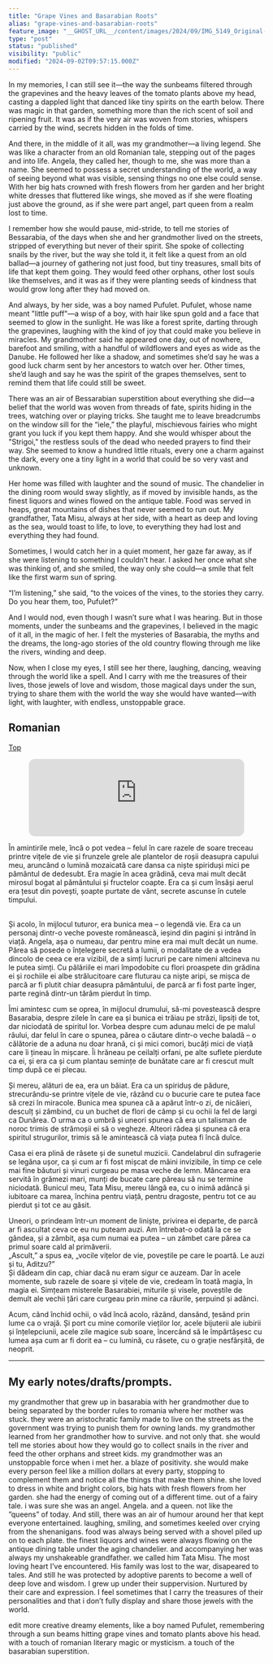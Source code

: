 ```yaml
---
title: "Grape Vines and Basarabian Roots"
alias: "grape-vines-and-basarabian-roots"
feature_image: "__GHOST_URL__/content/images/2024/09/IMG_5149_Original-1-1.jpeg"
type: "post"
status: "published"
visibility: "public"
modified: "2024-09-02T09:57:15.000Z"
---
```


<p>In my memories, I can still see it—the way the sunbeams filtered through the grapevines and the heavy leaves of the tomato plants above my head, casting a dappled light that danced like tiny spirits on the earth below. There was magic in that garden, something more than the rich scent of soil and ripening fruit. It was as if the very air was woven from stories, whispers carried by the wind, secrets hidden in the folds of time.</p><p>And there, in the middle of it all, was my grandmother—a living legend. She was like a character from an old Romanian tale, stepping out of the pages and into life. Angela, they called her, though to me, she was more than a name. She seemed to possess a secret understanding of the world, a way of seeing beyond what was visible, sensing things no one else could sense. With her big hats crowned with fresh flowers from her garden and her bright white dresses that fluttered like wings, she moved as if she were floating just above the ground, as if she were part angel, part queen from a realm lost to time.</p><p>I remember how she would pause, mid-stride, to tell me stories of Bessarabia, of the days when she and her grandmother lived on the streets, stripped of everything but never of their spirit. She spoke of collecting snails by the river, but the way she told it, it felt like a quest from an old ballad—a journey of gathering not just food, but tiny treasures, small bits of life that kept them going. They would feed other orphans, other lost souls like themselves, and it was as if they were planting seeds of kindness that would grow long after they had moved on.</p><p>And always, by her side, was a boy named Pufulet. Pufulet, whose name meant "little puff"—a wisp of a boy, with hair like spun gold and a face that seemed to glow in the sunlight. He was like a forest sprite, darting through the grapevines, laughing with the kind of joy that could make you believe in miracles. My grandmother said he appeared one day, out of nowhere, barefoot and smiling, with a handful of wildflowers and eyes as wide as the Danube. He followed her like a shadow, and sometimes she’d say he was a good luck charm sent by her ancestors to watch over her. Other times, she’d laugh and say he was the spirit of the grapes themselves, sent to remind them that life could still be sweet.</p><p>There was an air of Bessarabian superstition about everything she did—a belief that the world was woven from threads of fate, spirits hiding in the trees, watching over or playing tricks. She taught me to leave breadcrumbs on the window sill for the “iele,” the playful, mischievous fairies who might grant you luck if you kept them happy. And she would whisper about the "Strigoi," the restless souls of the dead who needed prayers to find their way. She seemed to know a hundred little rituals, every one a charm against the dark, every one a tiny light in a world that could be so very vast and unknown.</p><p>Her home was filled with laughter and the sound of music. The chandelier in the dining room would sway slightly, as if moved by invisible hands, as the finest liquors and wines flowed on the antique table. Food was served in heaps, great mountains of dishes that never seemed to run out. My grandfather, Tata Misu, always at her side, with a heart as deep and loving as the sea, would toast to life, to love, to everything they had lost and everything they had found.</p><p>Sometimes, I would catch her in a quiet moment, her gaze far away, as if she were listening to something I couldn’t hear. I asked her once what she was thinking of, and she smiled, the way only she could—a smile that felt like the first warm sun of spring.</p><p>“I’m listening,” she said, “to the voices of the vines, to the stories they carry. Do you hear them, too, Pufulet?”</p><p>And I would nod, even though I wasn’t sure what I was hearing. But in those moments, under the sunbeams and the grapevines, I believed in the magic of it all, in the magic of her. I felt the mysteries of Basarabia, the myths and the dreams, the long-ago stories of the old country flowing through me like the rivers, winding and deep.</p><p>Now, when I close my eyes, I still see her there, laughing, dancing, weaving through the world like a spell. And I carry with me the treasures of their lives, those jewels of love and wisdom, those magical days under the sun, trying to share them with the world the way she would have wanted—with light, with laughter, with endless, unstoppable grace.</p><h2 id="romanian">Romanian</h2>
<!--kg-card-begin: html-->
<a href="#top">Top</a>
<!--kg-card-end: html-->

<figure class="kg-card kg-embed-card"><iframe style="border-radius: 12px" width="100%" height="152" title="Spotify Embed: Pufulet" frameborder="0" allowfullscreen="" allow="autoplay; clipboard-write; encrypted-media; fullscreen; picture-in-picture" loading="lazy" src="https://open.spotify.com/embed/show/4TDaszdD3sNBRclbVUrmOt?utm_source=oembed"></iframe>
</figure><p>În amintirile mele, încă o pot vedea – felul în care razele de soare treceau printre vițele de vie și frunzele grele ale plantelor de roșii deasupra capului meu, aruncând o lumină mozaicată care dansa ca niște spiriduși mici pe pământul de dedesubt. Era magie în acea grădină, ceva mai mult decât mirosul bogat al pământului și fructelor coapte. Era ca și cum însăși aerul era țesut din povești, șoapte purtate de vânt, secrete ascunse în cutele timpului.</p><p><br>Și acolo, în mijlocul tuturor, era bunica mea – o legendă vie. Era ca un personaj dintr-o veche poveste românească, ieșind din pagini și intrând în viață. Angela, așa o numeau, dar pentru mine era mai mult decât un nume. Părea să posede o înțelegere secretă a lumii, o modalitate de a vedea dincolo de ceea ce era vizibil, de a simți lucruri pe care nimeni altcineva nu le putea simți. Cu pălăriile ei mari împodobite cu flori proaspete din grădina ei și rochiile ei albe strălucitoare care fluturau ca niște aripi, se mișca de parcă ar fi plutit chiar deasupra pământului, de parcă ar fi fost parte înger, parte regină dintr-un tărâm pierdut în timp.</p><p>Îmi amintesc cum se oprea, în mijlocul drumului, să-mi povestească despre Basarabia, despre zilele în care ea și bunica ei trăiau pe străzi, lipsiți de tot, dar niciodată de spiritul lor. Vorbea despre cum adunau melci de pe malul râului, dar felul în care o spunea, părea o căutare dintr-o veche baladă – o călătorie de a aduna nu doar hrană, ci și mici comori, bucăți mici de viață care îi țineau în mișcare. Îi hrăneau pe ceilalți orfani, pe alte suflete pierdute ca ei, și era ca și cum plantau semințe de bunătate care ar fi crescut mult timp după ce ei plecau.</p><p>Și mereu, alături de ea, era un băiat. Era ca un spiriduș de pădure, strecurându-se printre vițele de vie, râzând cu o bucurie care te putea face să crezi în miracole. Bunica mea spunea că a apărut într-o zi, de nicăieri, desculț și zâmbind, cu un buchet de flori de câmp și cu ochii la fel de largi ca Dunărea. O urma ca o umbră și uneori spunea că era un talisman de noroc trimis de strămoșii ei să o vegheze. Alteori râdea și spunea că era spiritul strugurilor, trimis să le amintească că viața putea fi încă dulce.</p><p>Casa ei era plină de râsete și de sunetul muzicii. Candelabrul din sufragerie se legăna ușor, ca și cum ar fi fost mișcat de mâini invizibile, în timp ce cele mai fine băuturi și vinuri curgeau pe masa veche de lemn. Mâncarea era servită în grămezi mari, munți de bucate care păreau să nu se termine niciodată. Bunicul meu, Tata Misu, mereu lângă ea, cu o inimă adâncă și iubitoare ca marea, închina pentru viață, pentru dragoste, pentru tot ce au pierdut și tot ce au găsit.</p><p>Uneori, o prindeam într-un moment de liniște, privirea ei departe, de parcă ar fi ascultat ceva ce eu nu puteam auzi. Am întrebat-o odată la ce se gândea, și a zâmbit, așa cum numai ea putea – un zâmbet care părea ca primul soare cald al primăverii.<br>„Ascult,” a spus ea, „vocile vițelor de vie, poveștile pe care le poartă. Le auzi și tu, Aditzu?”<br>Și dădeam din cap, chiar dacă nu eram sigur ce auzeam. Dar în acele momente, sub razele de soare și vițele de vie, credeam în toată magia, în magia ei. Simțeam misterele Basarabiei, miturile și visele, poveștile de demult ale vechii țări care curgeau prin mine ca râurile, șerpuind și adânci.</p><p>Acum, când închid ochii, o văd încă acolo, râzând, dansând, țesând prin lume ca o vrajă. Și port cu mine comorile vieților lor, acele bijuterii ale iubirii și înțelepciunii, acele zile magice sub soare, încercând să le împărtășesc cu lumea așa cum ar fi dorit ea – cu lumină, cu râsete, cu o grație nesfârșită, de neoprit.</p><!--members-only--><hr><h2 id="my-early-notesdraftsprompts">My early notes/drafts/prompts.</h2><p>my grandmother that grew up in basarabia with her grandmother due to being separated by the border rules to romania where her mother was stuck. they were an aristochratic family made to live on the streets as the government was trying to punish them for owning lands. my grandmother learned from her grandmother how to survive. and not only that. she would tell me stories about how they would go to collect snails in the river and feed the other orphans and street kids. my grandmother was an unstoppable force when i met her. a blaze of positivity. she would make every person feel like a million dollars at every party, stopping to complement them and notice all the things that make them shine. she loved to dress in white and bright colors, big hats with fresh flowers from her garden. she had the energy of coming out of a different time. out of a fairy tale. i was sure she was an angel. Angela. and a queen. not like the ”queens” of today. And still, there was an air of humour around her that kept everyone entertained. laughing, smiling, and sometimes keeled over crying from the shenanigans. food was always being served with a shovel piled up on to each plate. the finest liquors and wines were always flowing on the antique dining table under the aging chandelier. and accompanying her was always my unshakeable grandfather. we called him Tata Misu. The most loving heart I’ve encountered. His family was lost to the war, disapeared to tales. And still he was protected by adoptive parents to become a well of deep love and wisdom. I grew up under their suppervision. Nurtured by their care and expression. I feel sometimes that I carry the treasures of their personalities and that i don’t fully display and share those jewels with the world.</p><p>edit more creative dreamy elements, like a boy named Pufulet, remembering through a sun beams hitting grape vines and tomato plants above his head. with a touch of romanian literary magic or mysticism. a touch of the basarabian superstition.</p>
